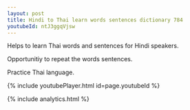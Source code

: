 ```yaml
---
layout: post
title: Hindi to Thai learn words sentences dictionary 784 
youtubeId: ntJ3ggqVjsw
---
```

 
 
Helps to learn Thai words and sentences for Hindi speakers.

Opportunitiy to repeat the words sentences. 

Practice Thai language. 
 
{% include youtubePlayer.html id=page.youtubeId %}
 
 
{% include analytics.html %}